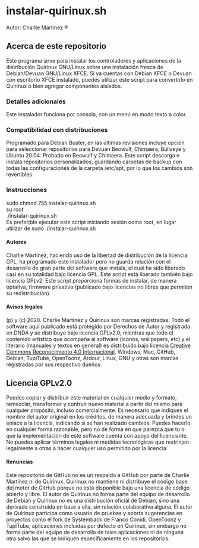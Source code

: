 # instalar-quirinux.sh
Autor: Charlie Martínez ®
## Acerca de este repositorio
Este programa sirve para instalar los controladores y aplicaciones de la distribución Quirinux GNU/Linux sobre una instalación fresca de Debian/Devuan GNU/Linux XFCE. Si ya cuentas con Debian XFCE o Devuan con escritorio XFCE instalado, puedes utilizar este script para convertirlo en Quirinux o bien agregar componentes aislados.<br>
### Detalles adicionales
Este instalador funciona por consola, con un menú en modo texto a color.
### Compatibilidad con distribuciones
Programado para Debian Buster, en las últimas revisiones incluye opción para seleccionar repositorios para Devuan Beowulf, Chimaera, Bullseye y Ubuntu 20.04. Probado en Beowulf y Chimaera. Este script descarga e instala repositorios personalizados, guardando carpetas de backup con todas las configuraciones de la carpeta /etc/apt, por lo que los cambios son revertibles.
### Instrucciones
sudo chmod 755 instalar-quirinux.sh <br>
su root<br>
./instalar-quirinux.sh<br>
Es preferible ejecutar este script iniciando sesión como root, en lugar utilizar de sudo ./instalar-quirinux.sh
#### Autores
Charlie Martínez, haciendo uso de la libertad de distribución de la licencia GPL, ha programado este instalador pero no guarda relación con el desarrollo de gran parte del software que instala, el cual ha sido liberado casi en su totalidad bajo licencia GPL. Este script está liberado también bajo licencia GPLv2. Este script proporciona formas de instalar, de manera optativa, firmware privativo (publicado bajo licencias no libres que permiten su redistribución). 
#### Avisos legales
(p) y (c) 2020. Charlie Martínez y Quirinux son marcas registradas. Todo el software aquí publicado está protegido por Derechos de Autor y registrada en DNDA y se distribuye bajo licencia GPLv2.0, mientras que todo el contenido artistico que acompaña al software (íconos, wallpapers, etc) y el literario (manuales y textos en general) es distribuido bajo licencia <a href="https://creativecommons.org/licenses/by/4.0/deed.es">Creative Commons Reconocimiento 4.0 Internacional</a>. Windows, Mac, GitHub, Debian, TupiTube, OpenToonz, Ardour, Linux, GNU  y otras son marcas registradas por sus respectivo dueños.
## Licencia GPLv2.0
Puedes copiar y distribuir este material en cualquier medio y formato, remezclar, transformar y contruir nuevo material a partir del mismo para cualquier propósito, incluso comercialmente. Es necesario que indiques el nombre del autor original en los créditos, de manera adecuada y brindes un enlace a la licencia, indicando si se han realizado cambios. Puedes hacerlo en cualquier forma razonable, pero no de forma en que parezca que tu o que la implementación de este software cuenta con apoyo del licenciante. No puedes aplicar términos legales ni medidas tecnológicas que restrinjan legalmente a otras a hacer cualquier uso permitido por la licencia. 
#### Renuncias
Este repositorio de GitHub no es un respaldo a GitHub por parte de Charlie Martínez ni de Quirinux. Quirinux no mantiene ni distribuye el código base del motor de GitHub porque no está disponible bajo una licencia de código abierto y libre.
El autor de Quirinux no forma parte del equipo de desarrollo de Debian y Quirinux no es una distribución oficial de Debian, sino una derivada construida en base a ella, sin relación colaborativa alguna. 
El autor de Quirinux participa como usuario de pruebas y aporta sugerencias en proyectos como el fork de Systemback de Franco Conidi, OpenToonz y TupiTube, aplicaciones incluidas por defecto en Quirinux, sin embargo no forma parte del equipo de desarrollo de tales aplicaciones ni de ninguna otra salvo las que se indiquen específicamente en los repositorios.
